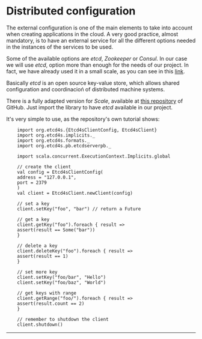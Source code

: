 # **Distributed configuration**

The external configuration is one of the main elements to take into account when creating applications in the cloud. A very good practice, almost mandatory, is to have an external service for all the different options needed in the instances of the services to be used.

Some of the available options are *etcd*, *Zookeeper* or *Consul*. In our case we will use *etcd*, option more than enough for the needs of our project. In fact, we have already used it in a small scale, as you can see in this [link](https://github.com/alvarodelaflor/CC-Ejercicios/blob/main/Tema%205:%20Microservicios/tema5.md#ejercicio-1).

Basically *etcd* is an open source key-value store, which allows shared configuration and coordinacioń of distributed machine systems.

There is a fully adapted version for *Scale*, available at [this repository](https://github.com/mingchuno/etcd4s) of GitHub. Just import the library to have *etcd* available in our project.

It's very simple to use, as the repository's own tutorial shows:

        import org.etcd4s.{Etcd4sClientConfig, Etcd4sClient}
        import org.etcd4s.implicits._
        import org.etcd4s.formats._
        import org.etcd4s.pb.etcdserverpb._

        import scala.concurrent.ExecutionContext.Implicits.global

        // create the client
        val config = Etcd4sClientConfig(
        address = "127.0.0.1",
        port = 2379
        )
        val client = Etcd4sClient.newClient(config)

        // set a key
        client.setKey("foo", "bar") // return a Future

        // get a key
        client.getKey("foo").foreach { result =>
        assert(result == Some("bar"))
        }

        // delete a key
        client.deleteKey("foo").foreach { result =>
        assert(result == 1)
        }

        // set more key
        client.setKey("foo/bar", "Hello")
        client.setKey("foo/baz", "World")

        // get keys with range
        client.getRange("foo/").foreach { result =>
        assert(result.count == 2)
        }

        // remember to shutdown the client
        client.shutdown()

***